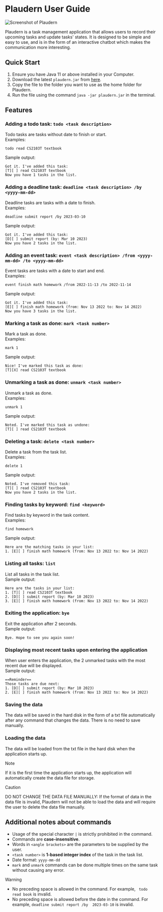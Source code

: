 # Plaudern User Guide

![Screenshot of Plaudern](docs/Ui.png)

Plaudern is a task management application that allows users to record their upcoming tasks and update tasks' states.
It is designed to be simple and easy to use, and is in the form of an interactive chatbot which makes the communication more interesting.

## Quick Start

1. Ensure you have Java 11 or above installed in your Computer.
2. Download the latest `plaudern.jar` from [here](https://github.com/Ella-e/ip/releases).
3. Copy the file to the folder you want to use as the home folder for Plaudern.
4. Run the file using the command `java -jar plaudern.jar` in the terminal.


## Features

### Adding a todo task: `todo <task description>`
Todo tasks are tasks without date to finish or start.<br>
Examples:
```
todo read CS2103T textbook
```
Sample output:
```
Got it. I've added this task:
[T][ ] read CS2103T textbook
Now you have 1 tasks in the list.
```

### Adding a deadline task: `deadline <task description> /by <yyyy-mm-dd>`
Deadline tasks are tasks with a date to finish.<br>
Examples:
```
deadline submit report /by 2023-03-10
```
Sample output:
```
Got it. I've added this task:
[D][ ] submit report (by: Mar 10 2023)
Now you have 2 tasks in the list.
```

### Adding an event task: `event <task description> /from <yyyy-mm-dd> /to <yyyy-mm-dd>`
Event tasks are tasks with a date to start and end.<br>
Examples:
```
event finish math homework /from 2022-11-13 /to 2022-11-14
```
Sample output:
```
Got it. I've added this task:
[E][ ] finish math homework (from: Nov 13 2022 to: Nov 14 2022)
Now you have 3 tasks in the list.
```

### Marking a task as done: `mark <task number>`
Mark a task as done.<br>
Examples:
```
mark 1
```
Sample output:
```
Nice! I've marked this task as done:
[T][X] read CS2103T textbook
```

### Unmarking a task as done: `unmark <task number>`
Unmark a task as done.<br>
Examples:
```
unmark 1
```
Sample output:
```
Noted. I've marked this task as undone:
[T][ ] read CS2103T textbook
```

### Deleting a task: `delete <task number>`
Delete a task from the task list.<br>
Examples:
```
delete 1
```
Sample output:
```
Noted. I've removed this task:
[T][ ] read CS2103T textbook
Now you have 2 tasks in the list.
```

### Finding tasks by keyword: `find <keyword>`
Find tasks by keyword in the task content.<br>
Examples:
```
find homework
```
Sample output:
```
Here are the matching tasks in your list:
1. [E][ ] finish math homework (from: Nov 13 2022 to: Nov 14 2022)
```

### Listing all tasks: `list`
List all tasks in the task list.<br>
Sample output:
```
Here are the tasks in your list:
1. [T][ ] read CS2103T textbook
2. [D][ ] submit report (by: Mar 10 2023)
3. [E][ ] finish math homework (from: Nov 13 2022 to: Nov 14 2022)
```

### Exiting the application: `bye`
Exit the application after 2 seconds.<br>
Sample output:
```
Bye. Hope to see you again soon!
```

### Displaying most recent tasks upon entering the application
When user enters the application, the 2 unmarked tasks with the most recent due will be displayed.<br>
Sample output:
```
==Reminder==
Those tasks are due next:
1. [D][ ] submit report (by: Mar 10 2023)
2. [E][ ] finish math homework (from: Nov 13 2022 to: Nov 14 2022)
```

### Saving the data
The data will be saved in the hard disk in the form of a txt file automatically after any command that changes the data. There is no need to save manually.

### Loading the data
The data will be loaded from the txt file in the hard disk when the application starts up.
>[!NOTE]
> If it is the first time the application starts up, the application will automatically create the data file for storage.

>[!CAUTION]
> DO NOT CHANGE THE DATA FILE MANUALLY: If the format of data in the data file is invalid, Plaudern will not be able to load the data and will require the user to delete the data file manually.

## Additional notes about commands
- Usage of the special character `|` is strictly prohibited in the command.
- Commands are **case-insensitive**.
- Words in `<angle brackets>` are the parameters to be supplied by the user.
- `<task number>` is **1-based integer index** of the task in the task list.
- Date format: `yyyy-mm-dd`
- `mark` and `unmark` commands can be done multiple times on the same task without causing any error.

>[!WARNING]
> - No preceding space is allowed in the command. For example, ` todo read book` is invalid.
> - No preceding space is allowed before the date in the command. For example, `deadline submit report /by  2023-03-10` is invalid.